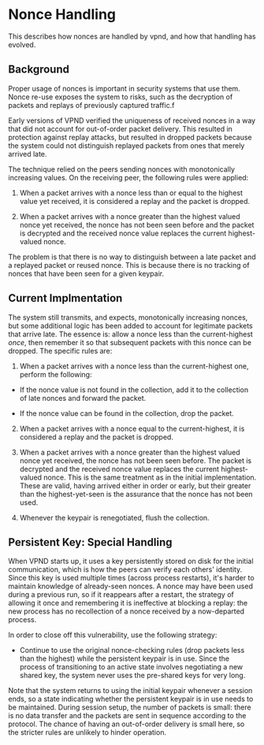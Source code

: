 # Nonce Handling

This describes how nonces are handled by vpnd, and how that handling
has evolved.

## Background

Proper usage of nonces is important in security systems that use
them. Nonce re-use exposes the system to risks, such as the
decryption of packets and replays of previously captured traffic.f

Early versions of VPND verified the uniqueness of received nonces
in a way that did not account for out-of-order packet delivery. This
resulted in protection against replay attacks, but resulted in dropped
packets because the system could not distinguish replayed packets from
ones that merely arrived late.

The technique relied on the peers sending nonces with monotonically
increasing values. On the receiving peer, the following rules were
applied:

1. When a packet arrives with a nonce less than or equal to the
   highest value yet received, it is considered a replay and the
   packet is dropped.

2. When a packet arrives with a nonce greater than the highest valued
   nonce yet received, the nonce has not been seen before and the
   packet is decrypted and the received nonce value replaces the
   current highest-valued nonce.


The problem is that there is no way to distinguish between a late
packet and a replayed packet or reused nonce. This is because there
is no tracking of nonces that have been seen for a given keypair.

## Current Implmentation

The system still transmits, and expects, monotonically increasing
nonces, but some additional logic has been added to account for
legitimate packets that arrive late. The essence is: allow a nonce
less than the current-highest *once*, then remember it so that
subsequent packets with this nonce can be dropped. The specific rules
are:

1. When a packet arrives with a nonce less than the current-highest
   one, perform the following:

  - If the nonce value is not found in the collection, add it to the
    collection of late nonces and forward the packet.

  - If the nonce value can be found in the collection, drop the packet.

2. When a packet arrives with a nonce equal to the current-highest,
   it is considered a replay and the packet is dropped.

3. When a packet arrives with a nonce greater than the highest valued
   nonce yet received, the nonce has not been seen before. The packet
   is decrypted and the received nonce value replaces the current
   highest-valued nonce. This is the same treatment as in the initial
   implementation. These are valid, having arrived either in order or
   early, but their greater than the highest-yet-seen is the assurance
   that the nonce has not been used.

3. Whenever the keypair is renegotiated, flush the collection.

## Persistent Key: Special Handling

When VPND starts up, it uses a key persistently stored on disk for the
initial communication, which is how the peers can verify each others'
identity. Since this key is used multiple times (across process
restarts), it's harder to maintain knowledge of already-seen
nonces. A nonce may have been used during a previous run, so if it
reappears after a restart, the strategy of allowing it once and
remembering it is ineffective at blocking a replay: the new process
has no recollection of a nonce received by a now-departed process.

In order to close off this vulnerability, use the following strategy:

- Continue to use the original nonce-checking rules (drop packets less
  than the highest) while the persistent keypair is in use. Since the
  process of transitioning to an active state involves negotiating a
  new shared key, the system never uses the pre-shared keys for very long.

Note that the system returns to using the initial keypair whenever a
session ends, so a state indicating whether the persistent keypair is
in use needs to be maintained. During session setup, the number of
packets is small: there is no data transfer and the packets are sent
in sequence according to the protocol. The chance of having an
out-of-order delivery is small here, so the stricter rules are
unlikely to hinder operation.
